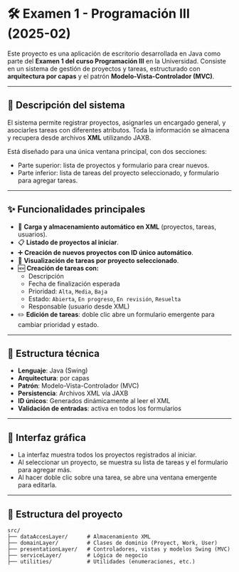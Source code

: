 # 🛠️ Examen 1 - Programación III (2025-02)

Este proyecto es una aplicación de escritorio desarrollada en Java como parte del **Examen 1 del curso Programación III** en la Universidad. Consiste en un sistema de gestión de proyectos y tareas, estructurado con **arquitectura por capas** y el patrón **Modelo-Vista-Controlador (MVC)**.

---

## 📌 Descripción del sistema

El sistema permite registrar proyectos, asignarles un encargado general, y asociarles tareas con diferentes atributos. Toda la información se almacena y recupera desde archivos **XML** utilizando JAXB.

Está diseñado para una única ventana principal, con dos secciones:

- Parte superior: lista de proyectos y formulario para crear nuevos.
- Parte inferior: lista de tareas del proyecto seleccionado, y formulario para agregar tareas.

---

## ✨ Funcionalidades principales

- 📁 **Carga y almacenamiento automático en XML** (proyectos, tareas, usuarios).
- 📋 **Listado de proyectos al iniciar**.
- ➕ **Creación de nuevos proyectos con ID único automático**.
- 🔽 **Visualización de tareas por proyecto seleccionado**.
- 🆕 **Creación de tareas con:**
  - Descripción
  - Fecha de finalización esperada
  - Prioridad: `Alta`, `Media`, `Baja`
  - Estado: `Abierta`, `En progreso`, `En revisión`, `Resuelta`
  - Responsable (usuario desde XML)
- ✏️ **Edición de tareas**: doble clic abre un formulario emergente para cambiar prioridad y estado.

---

## 💾 Estructura técnica

- **Lenguaje**: Java (Swing)
- **Arquitectura**: por capas
- **Patrón**: Modelo-Vista-Controlador (MVC)
- **Persistencia**: Archivos XML vía JAXB
- **ID únicos**: Generados dinámicamente al leer el XML
- **Validación de entradas**: activa en todos los formularios

---

## 📸 Interfaz gráfica

- La interfaz muestra todos los proyectos registrados al iniciar.
- Al seleccionar un proyecto, se muestra su lista de tareas y el formulario para agregar más.
- Al hacer doble clic sobre una tarea, se abre una ventana emergente para editarla.

---

## 📂 Estructura del proyecto

```text
src/
├── dataAccesLayer/      # Almacenamiento XML
├── domainLayer/         # Clases de dominio (Proyect, Work, User)
├── presentationLayer/   # Controladores, vistas y modelos Swing (MVC)
├── serviceLayer/        # Lógica de negocio
├── utilities/           # Utilidades (enumeraciones, etc.)
